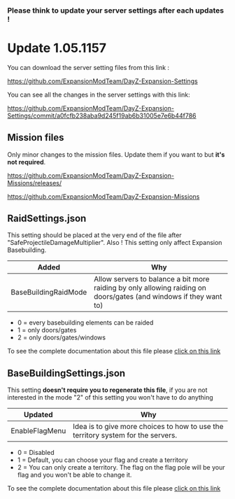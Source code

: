 ### Please think to update your server settings after each updates !

# Update 1.05.1157

You can download the server setting files from this link : 

https://github.com/ExpansionModTeam/DayZ-Expansion-Settings

You can see all the changes in the server settings with this link: 

https://github.com/ExpansionModTeam/DayZ-Expansion-Settings/commit/a0fcfb238aba9d245f19ab6b31005e7e6b44f786

## Mission files

Only minor changes to the mission files. Update them if you want to but **it's not required**.

https://github.com/ExpansionModTeam/DayZ-Expansion-Missions/releases/

https://github.com/ExpansionModTeam/DayZ-Expansion-Missions

## RaidSettings.json

This setting should be placed at the very end of the file after "SafeProjectileDamageMultiplier". Also ! This setting only affect Expansion Basebuilding.

| Added| Why |
|---|---|
| BaseBuildingRaidMode | Allow servers to balance a bit more raiding by only allowing raiding on doors/gates (and windows if they want to) |

- 0 = every basebuilding elements can be raided
- 1 = only doors/gates
- 2 = only doors/gates/windows

To see the complete documentation about this file please [click on this link](https://github.com/salutesh/DayZ-Expansion-Scripts/wiki/%5BServer-Hosting%5D-RaidSettings)

## BaseBuildingSettings.json

This setting **doesn't require you to regenerate this file**, if you are not interested in the mode "2" of this setting you won't have to do anything

| Updated | Why |
|---|---|
| EnableFlagMenu | Idea is to give more choices to how to use the territory system for the servers. |

- 0 = Disabled
- 1 = Default, you can choose your flag and create a territory
- 2 = You can only create a territory. The flag on the flag pole will be your flag and you won't be able to change it.

To see the complete documentation about this file please [click on this link](https://github.com/salutesh/DayZ-Expansion-Scripts/wiki/%5BServer-Hosting%5D-BaseBuildingSettings)